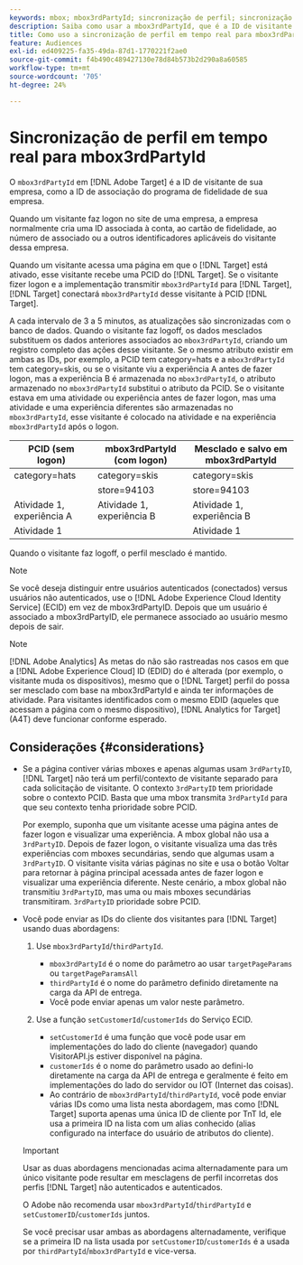 ```yaml
---
keywords: mbox; mbox3rdPartyId; sincronização de perfil; sincronização de perfil; PCID
description: Saiba como usar a mbox3rdPartyId, que é a ID de visitante de sua organização, como a ID de associação ou o programa de fidelidade de sua organização.
title: Como uso a sincronização de perfil em tempo real para mbox3rdPartyId?
feature: Audiences
exl-id: ed409225-fa35-49da-87d1-1770221f2ae0
source-git-commit: f4b490c489427130e78d84b573b2d290a8a60585
workflow-type: tm+mt
source-wordcount: '705'
ht-degree: 24%

---
```


# Sincronização de perfil em tempo real para mbox3rdPartyId

O `mbox3rdPartyId` em [!DNL Adobe Target] é a ID de visitante de sua empresa, como a ID de associação do programa de fidelidade de sua empresa.

Quando um visitante faz logon no site de uma empresa, a empresa normalmente cria uma ID associada à conta, ao cartão de fidelidade, ao número de associado ou a outros identificadores aplicáveis do visitante dessa empresa.

Quando um visitante acessa uma página em que o [!DNL Target] está ativado, esse visitante recebe uma PCID do [!DNL Target]. Se o visitante fizer logon e a implementação transmitir `mbox3rdPartyId` para [!DNL Target], [!DNL Target] conectará `mbox3rdPartyId` desse visitante à PCID [!DNL Target].

A cada intervalo de 3 a 5 minutos, as atualizações são sincronizadas com o banco de dados. Quando o visitante faz logoff, os dados mesclados substituem os dados anteriores associados ao `mbox3rdPartyId`, criando um registro completo das ações desse visitante. Se o mesmo atributo existir em ambas as IDs, por exemplo, a PCID tem category=hats e a `mbox3rdPartyId` tem category=skis, ou se o visitante viu a experiência A antes de fazer logon, mas a experiência B é armazenada no `mbox3rdPartyId`, o atributo armazenado no `mbox3rdPartyId` substitui o atributo da PCID. Se o visitante estava em uma atividade ou experiência antes de fazer logon, mas uma atividade e uma experiência diferentes são armazenadas no `mbox3rdPartyId`, esse visitante é colocado na atividade e na experiência `mbox3rdPartyId` após o logon.

| PCID (sem logon) | mbox3rdPartyId (com logon) | Mesclado e salvo em mbox3rdPartyId |
|---|---|---|
| category=hats | category=skis | category=skis |
|  | store=94103 | store=94103 |
| Atividade 1, experiência A | Atividade 1, experiência B | Atividade 1, experiência B |
| Atividade 1 |  | Atividade 1 |

Quando o visitante faz logoff, o perfil mesclado é mantido.

>[!NOTE]
>
>Se você deseja distinguir entre usuários autenticados (conectados) versus usuários não autenticados, use o [!DNL Adobe Experience Cloud Identity Service] (ECID) em vez de mbox3rdPartyID. Depois que um usuário é associado a mbox3rdPartyID, ele permanece associado ao usuário mesmo depois de sair.

>[!NOTE]
>
>[!DNL Adobe Analytics] As metas do não são rastreadas nos casos em que a  [!DNL Adobe Experience Cloud] ID (EDID) do é alterada (por exemplo, o visitante muda os dispositivos), mesmo que o  [!DNL Target] perfil do possa ser mesclado com base na mbox3rdPartyId e ainda ter informações de atividade. Para visitantes identificados com o mesmo EDID (aqueles que acessam a página com o mesmo dispositivo), [!DNL Analytics for Target] (A4T) deve funcionar conforme esperado.

## Considerações {#considerations}

* Se a página contiver várias mboxes e apenas algumas usam `3rdPartyID`, [!DNL Target] não terá um perfil/contexto de visitante separado para cada solicitação de visitante. O contexto `3rdPartyID` tem prioridade sobre o contexto PCID. Basta que uma mbox transmita `3rdPartyId` para que seu contexto tenha prioridade sobre PCID.

   Por exemplo, suponha que um visitante acesse uma página antes de fazer logon e visualizar uma experiência. A mbox global não usa a `3rdPartyID`. Depois de fazer logon, o visitante visualiza uma das três experiências com mboxes secundárias, sendo que algumas usam a `3rdPartyID`. O visitante visita várias páginas no site e usa o botão Voltar para retornar à página principal acessada antes de fazer logon e visualizar uma experiência diferente. Neste cenário, a mbox global não transmitiu `3rdPartyID`, mas uma ou mais mboxes secundárias transmitiram. `3rdPartyID` prioridade sobre PCID.

* Você pode enviar as IDs do cliente dos visitantes para [!DNL Target] usando duas abordagens:

   1. Use `mbox3rdPartyId`/`thirdPartyId`.

      * `mbox3rdPartyId` é o nome do parâmetro ao usar  `targetPageParams` ou  `targetPageParamsAll`
      * `thirdPartyId` é o nome do parâmetro definido diretamente na carga da API de entrega.
      * Você pode enviar apenas um valor neste parâmetro.
   1. Use a função `setCustomerId`/`customerIds` do Serviço ECID.

      * `setCustomerId` é uma função que você pode usar em implementações do lado do cliente (navegador) quando VisitorAPI.js estiver disponível na página.
      * `customerIds` é o nome do parâmetro usado ao defini-lo diretamente na carga da API de entrega e geralmente é feito em implementações do lado do servidor ou IOT (Internet das coisas).
      * Ao contrário de `mbox3rdPartyId`/`thirdPartyId`, você pode enviar várias IDs como uma lista nesta abordagem, mas como [!DNL Target] suporta apenas uma única ID de cliente por TnT Id, ele usa a primeira ID na lista com um alias conhecido (alias configurado na interface do usuário de atributos do cliente).

   >[!IMPORTANT]
   >
   > Usar as duas abordagens mencionadas acima alternadamente para um único visitante pode resultar em mesclagens de perfil incorretas dos perfis [!DNL Target] não autenticados e autenticados.
   >
   >O Adobe não recomenda usar `mbox3rdPartyId`/`thirdPartyId` e `setCustomerID`/`customerIds` juntos.
   >
   >Se você precisar usar ambas as abordagens alternadamente, verifique se a primeira ID na lista usada por `setCustomerID`/`customerIds` é a usada por `thirdPartyId`/`mbox3rdPartyId` e vice-versa.

